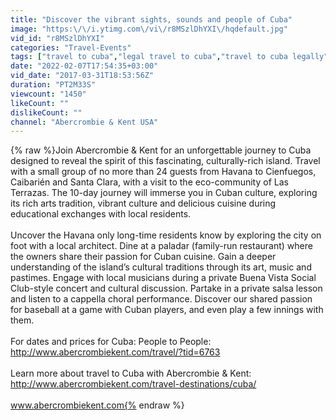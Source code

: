 ```yaml
---
title: "Discover the vibrant sights, sounds and people of Cuba"
image: "https:\/\/i.ytimg.com\/vi\/r8MSzlDhYXI\/hqdefault.jpg"
vid_id: "r8MSzlDhYXI"
categories: "Travel-Events"
tags: ["travel to cuba","legal travel to cuba","travel to cuba legally"]
date: "2022-02-07T17:54:35+03:00"
vid_date: "2017-03-31T18:53:56Z"
duration: "PT2M33S"
viewcount: "1450"
likeCount: ""
dislikeCount: ""
channel: "Abercrombie & Kent USA"
---
```

{% raw %}Join Abercrombie &amp; Kent for an unforgettable journey to Cuba designed to reveal the spirit of this fascinating, culturally-rich island. Travel with a small group of no more than 24 guests from Havana to Cienfuegos, Caibarién and Santa Clara, with a visit to the eco-community of Las Terrazas. The 10-day journey will immerse you in Cuban culture, exploring its rich arts tradition, vibrant culture and delicious cuisine during educational exchanges with local residents.<br /><br />Uncover the Havana only long-time residents know by exploring the city on foot with a local architect. Dine at a paladar (family-run restaurant) where the owners share their passion for Cuban cuisine. Gain a deeper understanding of the island’s cultural traditions through its art, music and pastimes. Engage with local musicians during a private Buena Vista Social Club-style concert and cultural discussion. Partake in a private salsa lesson and listen to a cappella choral performance. Discover our shared passion for baseball at a game with Cuban players, and even play a few innings with them.<br /><br />For dates and prices for Cuba: People to People: <a rel="nofollow" target="blank" href="http://www.abercrombiekent.com/travel/?tid=6763">http://www.abercrombiekent.com/travel/?tid=6763</a> <br /><br />Learn more about travel to Cuba with Abercrombie &amp; Kent: <a rel="nofollow" target="blank" href="http://www.abercrombiekent.com/travel-destinations/cuba/">http://www.abercrombiekent.com/travel-destinations/cuba/</a><br /><br />www.abercrombiekent.com{% endraw %}
